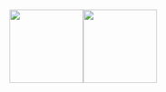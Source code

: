 <h1>
        <img align="" height='130px' src="https://github-readme-stats.vercel.app/api?username=trunghieu2607&hide_title=true&show_icons=true&include_all_commits=true&line_height=21&bg_color=0,EC6C6C,FFD479,FFFC79,73FA79&theme=graywhite" /><img align="" height='130px' src="https://github-readme-stats.vercel.app/api/top-langs/?username=trunghieu2607&hide_title=true&layout=compact&bg_color=0,73FA79,73FDFF,7A81FF&theme=graywhite" />
</h1>
